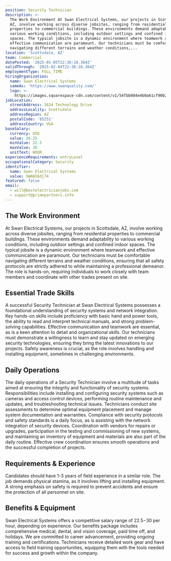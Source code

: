 ```yaml
---
position: Security Technician
description: >-
  The Work Environment At Swan Electrical Systems, our projects in Scottsdale,
  AZ, involve working across diverse jobsites, ranging from residential
  properties to commercial buildings. These environments demand adaptability to
  various working conditions, including outdoor settings and confined indoor
  spaces. The typical jobsite is a dynamic environment where teamwork and
  effective communication are paramount. Our technicians must be comfortable
  navigating different terrains and weather conditions,...
location: 'Scottsdale, AZ'
team: Commercial
datePosted: '2025-01-05T22:36:16.364Z'
validThrough: '2025-02-04T22:36:16.364Z'
employmentType: FULL_TIME
hiringOrganization:
  name: Swan Electrical Systems
  sameAs: 'https://www.swanquality.com/'
  logo: >-
    https://images.squarespace-cdn.com/content/v1/54fbb084e4b0a61cf90b2a6b/1511915437509-KMEEKDHKFLZ8J2AD7Y8M/SWAN_logo_horz_black.jpg?format=1500w
jobLocation:
  streetAddress: 1624 Technology Drive
  addressLocality: Scottsdale
  addressRegion: AZ
  postalCode: '85251'
  addressCountry: USA
baseSalary:
  currency: USD
  value: 26.25
  minValue: 22.5
  maxValue: 30
  unitText: HOUR
experienceRequirements: entryLevel
occupationalCategory: Security
identifier:
  name: Swan Electrical Systems
  value: SWAN16dj74
featured: false
email:
  - will@bestelectricianjobs.com
  - support@primepartners.info
---
```




## The Work Environment

At Swan Electrical Systems, our projects in Scottsdale, AZ, involve working across diverse jobsites, ranging from residential properties to commercial buildings. These environments demand adaptability to various working conditions, including outdoor settings and confined indoor spaces. The typical jobsite is a dynamic environment where teamwork and effective communication are paramount. Our technicians must be comfortable navigating different terrains and weather conditions, ensuring that all safety protocols are strictly adhered to while maintaining a professional demeanor. The role is hands-on, requiring individuals to work closely with team members and coordinate with other trades present on site.

## Essential Trade Skills

A successful Security Technician at Swan Electrical Systems possesses a foundational understanding of security systems and network integration. Key hands-on skills include proficiency with basic hand and power tools, the ability to read and interpret technical manuals, and strong problem-solving capabilities. Effective communication and teamwork are essential, as is a keen attention to detail and organizational skills. Our technicians must demonstrate a willingness to learn and stay updated on emerging security technologies, ensuring they bring the latest innovations to our projects. Safety awareness is crucial, as the role involves handling and installing equipment, sometimes in challenging environments.

## Daily Operations

The daily operations of a Security Technician involve a multitude of tasks aimed at ensuring the integrity and functionality of security systems. Responsibilities include installing and configuring security systems such as cameras and access control devices, performing routine maintenance and updates, and troubleshooting technical issues. Technicians conduct site assessments to determine optimal equipment placement and manage system documentation and warranties. Compliance with security protocols and safety standards is a daily focus, as is assisting with the network integration of security devices. Coordination with vendors for repairs or upgrades, participation in the testing and commissioning of new systems, and maintaining an inventory of equipment and materials are also part of the daily routine. Effective crew coordination ensures smooth operations and the successful completion of projects.

## Requirements & Experience

Candidates should have 1-3 years of field experience in a similar role. The job demands physical stamina, as it involves lifting and installing equipment. A strong emphasis on safety is required to prevent accidents and ensure the protection of all personnel on site.

## Benefits & Equipment

Swan Electrical Systems offers a competitive salary range of $22.5-$30 per hour, depending on experience. Our benefits package includes comprehensive medical, dental, and vision coverage, paid time off, and holidays. We are committed to career advancement, providing ongoing training and certifications. Technicians receive detailed work gear and have access to field training opportunities, equipping them with the tools needed for success and growth within the company.
